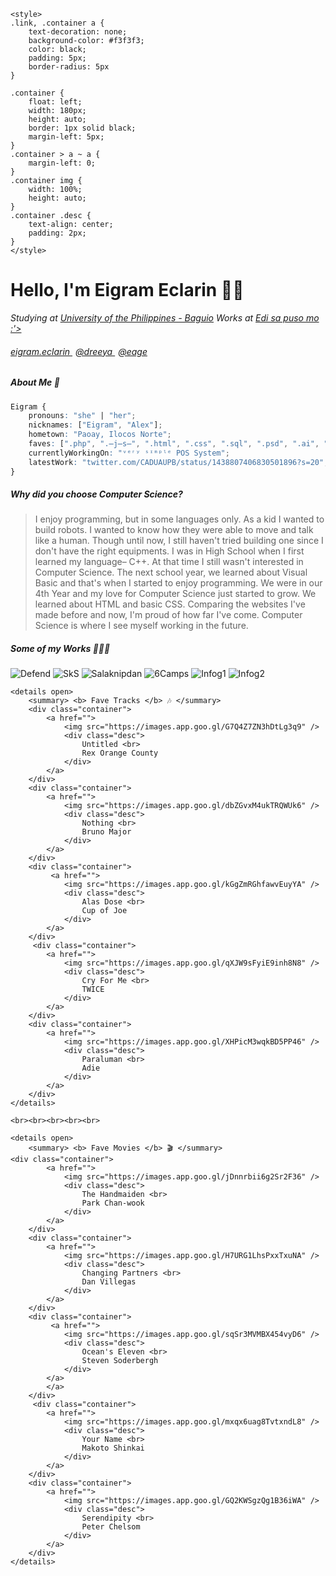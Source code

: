```{=html}
<style>
.link, .container a {
    text-decoration: none;
    background-color: #f3f3f3;
    color: black;
    padding: 5px;
    border-radius: 5px
}

.container {
    float: left;
    width: 180px;
    height: auto;
    border: 1px solid black;
    margin-left: 5px;
}
.container > a ~ a {
    margin-left: 0;
}
.container img {
    width: 100%;
    height: auto;
}
.container .desc {
    text-align: center;
    padding: 2px;
}
</style>
```

# Hello, I'm Eigram Eclarin 👋🏻
*Studying at [University of the Philippines - Baguio](https://web.upb.edu.ph)* 
*Works at [Edi sa puso mo :'>](https://fb.com/Edi.sa.puso.mo/)*

###### <a href="https://fb.com/eigram.eclarin" class="link"> <i class="fa fa-facebook-square" style="color: #3b5998; width:.85em"></i> eigram.eclarin </a> <a href="https://instagram.com/dreeya_" class="link" style="margin-left: 5px"> <i class="fa fa-instagram" style="color: #dd2a7b"></i> @dreeya </a> <a href="https://twitter.com/eage_" class="link" style="margin-left: 5px;"> <i class="fa fa-twitter" style="color: #08a0e9"></i> @eage </a>

##### About Me 📝
```css
Eigram {
    pronouns: "she" | "her";
    nicknames: ["Eigram", "Alex"];
    hometown: "Paoay, Ilocos Norte";
    faves: [".php", ".̶j̶s̶", ".html", ".css", ".sql", ".psd", ".ai", ".prproj"];
    currentlyWorkingOn: "ᵛᵉʳʸ ˢᶦᵐᵖˡᵉ POS System";
    latestWork: "twitter.com/CADUAUPB/status/1438807406830501896?s=20";
}
```
##### Why did you choose Computer Science?
> I enjoy programming, but in some languages only. As a kid I wanted to build robots. I wanted to know how they were able to move and talk like a human. Though until now, I still haven't tried building one since I don't have the right equipments. I was in High School when I first learned my language– C++. At that time I still wasn't interested in Computer Science. The next school year, we learned about Visual Basic and that's when I started to enjoy programming. We were in our 4th Year and my love for Computer Science just started to grow. We learned about HTML and basic CSS. Comparing the websites I've made before and now, I'm proud of how far I've come. Computer Science is where I see myself working in the future.

##### Some of my Works 👩🏻‍💻
![Defend](https://ibb.co/fHhqwC0) ![SkS](https://ibb.co/BymkXLr) ![Salaknipdan](https://ibb.co/0jXnPrG)
![6Camps](https://ibb.co/cys0Vvs) ![Infog1](https://ibb.co/5nBvytf) ![Infog2](https://ibb.co/YfYwBrV)

```{=html}
<details open>
    <summary> <b> Fave Tracks </b> 🎶 </summary>
    <div class="container">
        <a href="">
            <img src="https://images.app.goo.gl/G7Q4Z7ZN3hDtLg3q9" />
            <div class="desc">
                Untitled <br>
                Rex Orange County
            </div>
        </a>
    </div>
    <div class="container">
        <a href="">
            <img src="https://images.app.goo.gl/dbZGvxM4ukTRQWUk6" />
            <div class="desc">
                Nothing <br>
                Bruno Major
            </div>
        </a>
    </div>
    <div class="container">
         <a href="">
            <img src="https://images.app.goo.gl/kGgZmRGhfawvEuyYA" />
            <div class="desc">
                Alas Dose <br>
                Cup of Joe
            </div>
        </a>
    </div>
     <div class="container">
        <a href="">
            <img src="https://images.app.goo.gl/qXJW9sFyiE9inh8N8" />
            <div class="desc">
                Cry For Me <br>
                TWICE
            </div>
        </a>
    </div>
    <div class="container">
        <a href="">
            <img src="https://images.app.goo.gl/XHPicM3wqkBD5PP46" />
            <div class="desc">
                Paraluman <br>
                Adie
            </div>
        </a>
    </div>
</details>

<br><br><br><br><br>

<details open>
    <summary> <b> Fave Movies </b> 🎬 </summary>
<div class="container">
        <a href="">
            <img src="https://images.app.goo.gl/jDnnrbii6g2Sr2F36" />
            <div class="desc">
                The Handmaiden <br>
                Park Chan-wook
            </div>
        </a>
    </div>
    <div class="container">
        <a href="">
            <img src="https://images.app.goo.gl/H7URG1LhsPxxTxuNA" />
            <div class="desc">
                Changing Partners <br>
                Dan Villegas
            </div>
        </a>
    </div>
    <div class="container">
         <a href="">
            <img src="https://images.app.goo.gl/sqSr3MVMBX454vyD6" />
            <div class="desc">
                Ocean's Eleven <br>
                Steven Soderbergh
            </div>
        </a>
        </a>
    </div>
     <div class="container">
        <a href="">
            <img src="https://images.app.goo.gl/mxqx6uag8TvtxndL8" />
            <div class="desc">
                Your Name <br>
                Makoto Shinkai
            </div>
        </a>
    </div>
    <div class="container">
        <a href="">
            <img src="https://images.app.goo.gl/GQ2KWSgzQg1B36iWA" />
            <div class="desc">
                Serendipity <br>
                Peter Chelsom
            </div>
        </a>
    </div>
</details>
```
